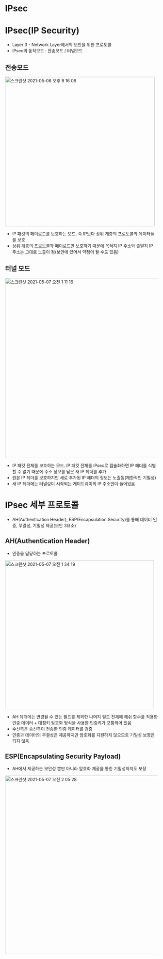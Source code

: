 IPsec
=========================

# IPsec(IP Security)
* Layer 3 - Network Layer에서의 보안을 위한 프로토콜
* IPsec의 동작모드 : 전송모드 / 터널모드

## 전송모드   
<img width="493" alt="스크린샷 2021-05-06 오후 9 16 09" src="https://user-images.githubusercontent.com/57285121/117296673-4a5cb980-aeb0-11eb-8d33-b6b97b4831af.png">   

* IP 패킷의 페이로드를 보호하는 모드. 즉 IP보다 상위 계층의 프로토콜의 데이터들을 보호   
* 상위 계층의 프로토콜과 페이로드만 보호하기 때문에 목적지 IP 주소와 출발지 IP 주소는 그대로 노출이 됨(보안에 있어서 약점이 될 수도 있음)   

## 터널 모드   
<img width="594" alt="스크린샷 2021-05-07 오전 1 11 16" src="https://user-images.githubusercontent.com/57285121/117330904-21005580-aed1-11eb-939e-f86ad6ce5d00.png">   

* IP 패킷 전체를 보호하는 모드. IP 패킷 전체를 IPsec로 캡슐화하면 IP 헤더를 식별할 수 없기 때문에 주소 정보를 담은 새 IP 헤더를 추가   
* 원본 IP 헤더를 보호하지만 새로 추가된 IP 헤더의 정보는 노출됨(제한적인 기밀성)   
* 새 IP 헤더에는 터널링이 시작되는 게이트웨이의 IP 주소만이 들어있음   

# IPsec 세부 프로토콜
* AH(Authentication Header), ESP(Encapsulation Security)를 통해 데이터 인증, 무결성, 기밀성 제공(보안 3요소) 

## AH(Authentication Header)
* 인증을 담당하는 프로토콜   
<img width="491" alt="스크린샷 2021-05-07 오전 1 34 19" src="https://user-images.githubusercontent.com/57285121/117333878-59edf980-aed4-11eb-84bb-01d3053a6562.png">   
 
* AH 헤더에는 변경될 수 있는 필드를 제외한 나머지 필드 전체에 해쉬 함수를 적용한 인증 데이터 + 대칭키 암호화 방식을 사용한 인증키가 포함되어 있음   
* 수신측은 송신측이 전송한 인증 데이터를 검증   
* 인증과 데이터의 무결성은 제공하지만 암호화를 지원하지 않으므로 기밀성 보장은 되지 않음   

## ESP(Encapsulating Security Payload)
* AH에서 제공하는 보안성 뿐만 아니라 암호화 제공을 통한 기밀성까지도 보장   
<img width="589" alt="스크린샷 2021-05-07 오전 2 05 28" src="https://user-images.githubusercontent.com/57285121/117337740-b3f0be00-aed8-11eb-8050-ec5b46df3d15.png">   


